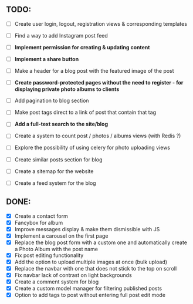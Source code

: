## TODO:
- [ ] Create user login, logout, registration views & corresponding templates
- [ ] Find a way to add Instagram post feed
- [ ] **Implement permission for creating & updating content**
- [ ] **Implement a share button**
- [ ] Make a header for a blog post with the featured image of the post
- [ ] **Create password-protected pages without the need to register - for displaying private photo albums to clients**
- [ ] Add pagination to blog section
- [ ]  Make post tags direct to a link of post that contain that tag 
- [ ] **Add a full-text search to the site/blog**
- [ ] Create a system to count post / photos / albums views (with Redis ?)
- [ ] Explore the possibility of using celery for photo uploading views
- [ ] Create similar posts section for blog
- [ ] Create a sitemap for the website
- [ ] Create a feed system for the blog


## DONE:
- [x] Create a contact form
- [x] Fancybox for album
- [x] Improve messages display & make them dismissible with JS
- [x] Implement a carousel on the first page
- [x] Replace the blog post form with a custom one and automatically create a Photo Album with the post name
- [x] Fix post editing functionality 
- [x] Add the option to upload multiple images at once (bulk upload)
- [x] Replace the navbar with one that does not stick to the top on scroll
- [x] Fix  navbar lack of contrast on light backgrounds
- [x] Create a comment system for blog
- [x] Create a custom model manager for filtering published posts
- [x] Option to add tags to post without entering full post edit mode
